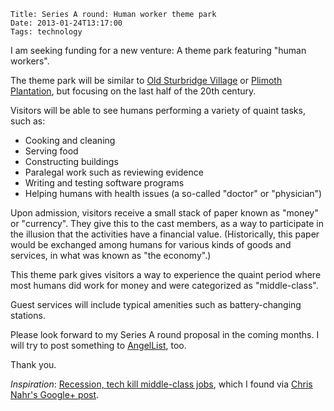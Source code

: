     Title: Series A round: Human worker theme park
    Date: 2013-01-24T13:17:00
    Tags: technology

I am seeking funding for a new venture: A theme park featuring "human
workers".

The theme park will be similar to
[Old Sturbridge Village](http://www.osv.org/) or
[Plimoth Plantation](http://www.plimoth.org/), but focusing on the
last half of the 20th century.

<!-- more -->

Visitors will be able to see humans performing a variety of quaint
tasks, such as:

- Cooking and cleaning
- Serving food
- Constructing buildings
- Paralegal work such as reviewing evidence
- Writing and testing software programs
- Helping humans with health issues (a so-called "doctor" or
  "physician")

Upon admission, visitors receive a small stack of paper known as
"money" or "currency". They give this to the cast members, as a way to
participate in the illusion that the activities have a financial
value. (Historically, this paper would be exchanged among humans for
various kinds of goods and services, in what was known as "the
economy".)

This theme park gives visitors a way to experience the quaint period
where most humans did work for money and were categorized as
"middle-class".

Guest services will include typical amenities such as battery-changing
stations.

Please look forward to my Series A round proposal in the coming
months. I will try to post something to <a href="https://angel.co/"
target="_blank">AngelList</a>, too.

Thank you.

_Inspiration_:
[Recession, tech kill middle-class jobs](http://bigstory.ap.org/article/ap-impact-recession-tech-kill-middle-class-jobs),
which I found via
[Chris Nahr's Google+ post](https://plus.google.com/u/0/116001262578265367252/posts/1JqRPi26hQY).
